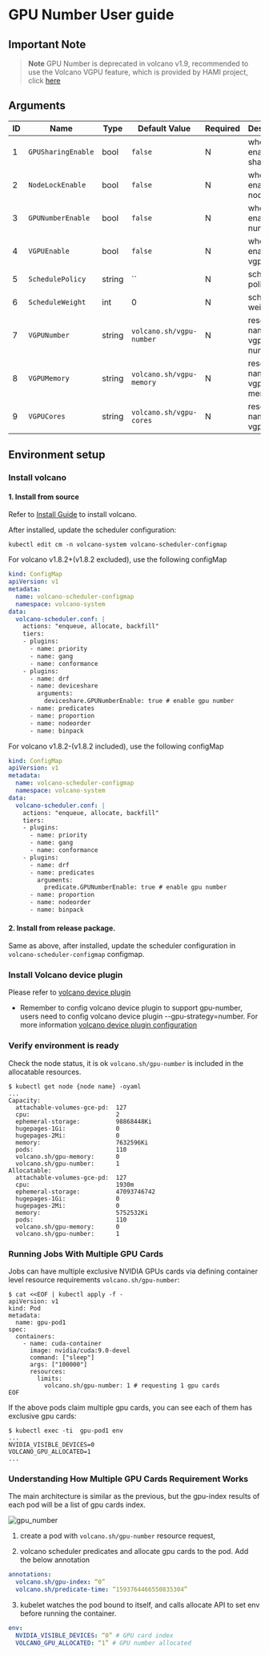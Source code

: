 # GPU Number User guide

## Important Note

> **Note** GPU Number is deprecated in volcano v1.9, recommended to use the Volcano VGPU feature, which is provided by HAMI project, click [here](https://github.com/Project-HAMi/volcano-vgpu-device-plugin)

## Arguments
| ID  | Name                          | Type           | Default Value | Required | Description                                          | Example                                       |
|-----|-------------------------------|-----------------|---------------|----------|------------------------------------------------------|-----------------------------------------------|
| 1   | `GPUSharingEnable` | bool | `false` | N | whether enable gpu sharing | deviceshare.GPUSharingEnable: true |
| 2   | `NodeLockEnable` | bool | `false` | N | whether enable node lock | deviceshare.NodeLockEnable: true |
| 3   | `GPUNumberEnable` | bool | `false` | N | whether enable gpu number | deviceshare.GPUNumberEnable: true |
| 4   | `VGPUEnable` | bool | `false` | N | whether enable vgpu | deviceshare.VGPUEnable: true |
| 5   | `SchedulePolicy` | string | `` | N | schedule policy | deviceshare.SchedulePolicy: binpack |
| 6   | `ScheduleWeight` | int | 0 | N | schedule weight | deviceshare.ScheduleWeight: 10 |
| 7   | `VGPUNumber` | string | `volcano.sh/vgpu-number` | N | resource name for vgpu number | deviceshare.VGPUNumber: volcano.sh/vgpu-number |
| 8   | `VGPUMemory` | string | `volcano.sh/vgpu-memory` | N | resource name for vgpu memory | deviceshare.VGPUMemory: volcano.sh/vgpu-memory |
| 9   | `VGPUCores` | string | `volcano.sh/vgpu-cores` | N | resource name for vgpu cores | deviceshare.VGPUCores: volcano.sh/vgpu-cores |

## Environment setup

### Install volcano

#### 1. Install from source

Refer to [Install Guide](../../installer/README.md) to install volcano.

After installed, update the scheduler configuration:

```shell script
kubectl edit cm -n volcano-system volcano-scheduler-configmap
```

For volcano v1.8.2+(v1.8.2 excluded), use the following configMap 

```yaml
kind: ConfigMap
apiVersion: v1
metadata:
  name: volcano-scheduler-configmap
  namespace: volcano-system
data:
  volcano-scheduler.conf: |
    actions: "enqueue, allocate, backfill"
    tiers:
    - plugins:
      - name: priority
      - name: gang
      - name: conformance
    - plugins:
      - name: drf
      - name: deviceshare
        arguments:
          deviceshare.GPUNumberEnable: true # enable gpu number
      - name: predicates
      - name: proportion
      - name: nodeorder
      - name: binpack
```

For volcano v1.8.2-(v1.8.2 included), use the following configMap 

```yaml
kind: ConfigMap
apiVersion: v1
metadata:
  name: volcano-scheduler-configmap
  namespace: volcano-system
data:
  volcano-scheduler.conf: |
    actions: "enqueue, allocate, backfill"
    tiers:
    - plugins:
      - name: priority
      - name: gang
      - name: conformance
    - plugins:
      - name: drf
      - name: predicates
        arguments:
          predicate.GPUNumberEnable: true # enable gpu number
      - name: proportion
      - name: nodeorder
      - name: binpack
```

#### 2. Install from release package.

Same as above, after installed, update the scheduler configuration in `volcano-scheduler-configmap` configmap.

### Install Volcano device plugin

Please refer to [volcano device plugin](https://github.com/volcano-sh/devices/blob/master/README.md#quick-start)

* Remember to config volcano device plugin to support gpu-number, users need to config volcano device plugin --gpu-strategy=number. For more information [volcano device plugin configuration](https://github.com/volcano-sh/devices/blob/master/doc/config.md)

### Verify environment is ready

Check the node status, it is ok  `volcano.sh/gpu-number` is included in the allocatable resources. 

```shell script
$ kubectl get node {node name} -oyaml
...
Capacity:
  attachable-volumes-gce-pd:  127
  cpu:                        2
  ephemeral-storage:          98868448Ki
  hugepages-1Gi:              0
  hugepages-2Mi:              0
  memory:                     7632596Ki
  pods:                       110
  volcano.sh/gpu-memory:      0
  volcano.sh/gpu-number:      1
Allocatable:
  attachable-volumes-gce-pd:  127
  cpu:                        1930m
  ephemeral-storage:          47093746742
  hugepages-1Gi:              0
  hugepages-2Mi:              0
  memory:                     5752532Ki
  pods:                       110
  volcano.sh/gpu-memory:      0
  volcano.sh/gpu-number:      1
```

### Running Jobs With Multiple GPU Cards

Jobs can have multiple exclusive NVIDIA GPUs cards via defining container level resource requirements `volcano.sh/gpu-number`:
```shell script
$ cat <<EOF | kubectl apply -f -
apiVersion: v1
kind: Pod
metadata:
  name: gpu-pod1
spec:
  containers:
    - name: cuda-container
      image: nvidia/cuda:9.0-devel
      command: ["sleep"]
      args: ["100000"]
      resources:
        limits:
          volcano.sh/gpu-number: 1 # requesting 1 gpu cards
EOF
```

If the above pods claim multiple gpu cards, you can see each of them has exclusive gpu cards:

```shell script
$ kubectl exec -ti  gpu-pod1 env
...
NVIDIA_VISIBLE_DEVICES=0
VOLCANO_GPU_ALLOCATED=1
...
```
### Understanding How Multiple GPU Cards Requirement Works 

The main architecture is similar as the previous, but the gpu-index results of each pod will be a list of gpu cards index. 

![gpu_number](../images/gpu-number.png)

1. create a pod with `volcano.sh/gpu-number` resource request,

2. volcano scheduler predicates and allocate gpu cards to the pod. Add the below annotation

```yaml
annotations:
  volcano.sh/gpu-index: “0”
  volcano.sh/predicate-time: “1593764466550835304”
```

3. kubelet watches the pod bound to itself, and calls allocate API to set env before running the container.

```yaml
env:
  NVIDIA_VISIBLE_DEVICES: “0” # GPU card index
  VOLCANO_GPU_ALLOCATED: “1” # GPU number allocated
```